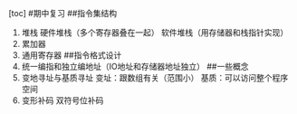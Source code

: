 [toc]
#期中复习
##指令集结构
1. 堆栈
硬件堆栈（多个寄存器叠在一起）
软件堆栈（用存储器和栈指针实现）
2. 累加器
3. 通用寄存器
##指令格式设计
1. 统一编指和独立编地址（IO地址和存储器地址独立）
##一些概念
1. 变地寻址与基质寻址
变址：跟数组有关（范围小）
基质：可以访问整个程序空间
2. 变形补码
双符号位补码